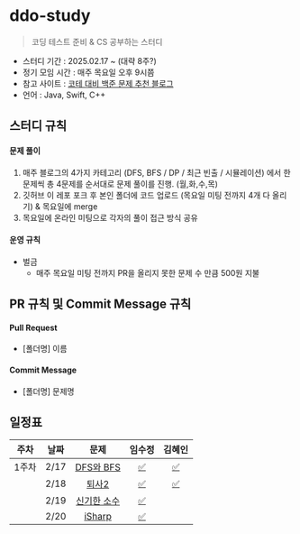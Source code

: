 # ddo-study

> 코딩 테스트 준비 & CS 공부하는 스터디

- 스터디 기간 : 2025.02.17 ~ (대략 8주?)
- 정기 모임 시간 : 매주 목요일 오후 9시쯤
- 참고 사이트 : [코테 대비 백준 문제 추천 블로그](https://covenant.tistory.com/224)
- 언어 : Java, Swift, C++

## 스터디 규칙

#### 문제 풀이

1. 매주 블로그의 4가지 카테고리 (DFS, BFS / DP / 최근 빈출 / 시뮬레이션) 에서 한문제씩 총 4문제를 순서대로 문제 풀이를 진행. (월,화,수,목)
2. 깃허브 이 레포 포크 후 본인 폴더에 코드 업로드 (목요일 미팅 전까지 4개 다 올리기) & 목요일에 merge
3. 목요일에 온라인 미팅으로 각자의 풀이 접근 방식 공유

#### 운영 규칙

- 벌금
  - 매주 목요일 미팅 전까지 PR을 올리지 못한 문제 수 만큼 500원 지불

## PR 규칙 및 Commit Message 규칙

#### Pull Request

- [폴더명] 이름

#### Commit Message

- [폴더명] 문제명

## 일정표

| **주차** | **날짜** |                      **문제**                       |                                  **임수정**                                  |                                   **김혜인**                                    |
| :------: | :------: | :-------------------------------------------------: | :--------------------------------------------------------------------------: |:----------------------------------------------------------------------------:|
|  1주차   |   2/17   |  [DFS와 BFS](https://www.acmicpc.net/problem/1260)  | [✅](https://github.com/sio2whocodes/DDO-study/blob/main/sujeong/1260.swift) | [✅](https://github.com/sio2whocodes/DDO-study/blob/main/hyein/BJ_1260.java)  |
|          |   2/18   |   [퇴사2](https://www.acmicpc.net/problem/15486)    | [✅](https://github.com/sio2whocodes/DDO-study/blob/main/sujeong/15486.swift) | [✅](https://github.com/sio2whocodes/DDO-study/blob/main/hyein/BJ_15486.java) |
|          |   2/19   | [신기한 소수](https://www.acmicpc.net/problem/2023) | [✅](https://github.com/sio2whocodes/DDO-study/blob/main/sujeong/2023.swift) |                                                                              |
|          |   2/20   |   [iSharp](https://www.acmicpc.net/problem/3568)    | [✅](https://github.com/sio2whocodes/DDO-study/blob/main/sujeong/3568.swift) |                                                                              |
